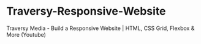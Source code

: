 # Traversy-Responsive-Website
Traversy Media - Build a Responsive Website | HTML, CSS Grid, Flexbox &amp; More (Youtube)

